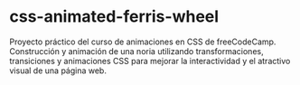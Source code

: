 # css-animated-ferris-wheel
Proyecto práctico del curso de animaciones en CSS de freeCodeCamp. Construcción y animación de una noria utilizando transformaciones, transiciones y animaciones CSS para mejorar la interactividad y el atractivo visual de una página web.
